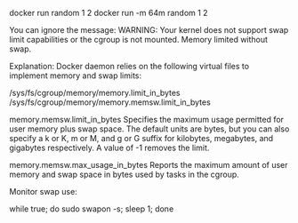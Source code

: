 docker run random 1 2
docker run -m 64m random 1 2

You can ignore the message:
WARNING: Your kernel does not support swap limit capabilities or the cgroup is not mounted. Memory limited without swap.

Explanation:
Docker daemon relies on the following virtual files to implement memory and swap limits:

/sys/fs/cgroup/memory/memory.limit_in_bytes
/sys/fs/cgroup/memory/memory.memsw.limit_in_bytes

memory.memsw.limit_in_bytes
Specifies the maximum usage permitted for user memory plus swap space. The default units are bytes, but you can also specify a k or K, m or M, and g or G suffix for kilobytes, megabytes, and gigabytes respectively. A value of -1 removes the limit.

memory.memsw.max_usage_in_bytes
Reports the maximum amount of user memory and swap space in bytes used by tasks in the cgroup.


Monitor swap use:
 
while true; do sudo swapon -s; sleep 1; done
